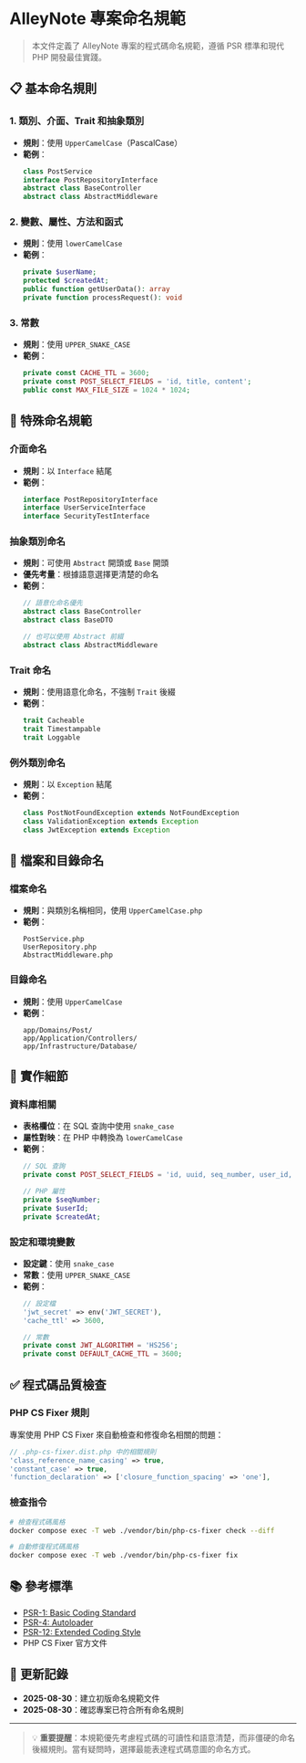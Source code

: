 # AlleyNote 專案命名規範

> 本文件定義了 AlleyNote 專案的程式碼命名規範，遵循 PSR 標準和現代 PHP 開發最佳實踐。

## 📋 基本命名規則

### 1. 類別、介面、Trait 和抽象類別
- **規則**：使用 `UpperCamelCase`（PascalCase）
- **範例**：
  ```php
  class PostService
  interface PostRepositoryInterface
  abstract class BaseController
  abstract class AbstractMiddleware
  ```

### 2. 變數、屬性、方法和函式
- **規則**：使用 `lowerCamelCase`
- **範例**：
  ```php
  private $userName;
  protected $createdAt;
  public function getUserData(): array
  private function processRequest(): void
  ```

### 3. 常數
- **規則**：使用 `UPPER_SNAKE_CASE`
- **範例**：
  ```php
  private const CACHE_TTL = 3600;
  private const POST_SELECT_FIELDS = 'id, title, content';
  public const MAX_FILE_SIZE = 1024 * 1024;
  ```

## 🎯 特殊命名規範

### 介面命名
- **規則**：以 `Interface` 結尾
- **範例**：
  ```php
  interface PostRepositoryInterface
  interface UserServiceInterface
  interface SecurityTestInterface
  ```

### 抽象類別命名
- **規則**：可使用 `Abstract` 開頭或 `Base` 開頭
- **優先考量**：根據語意選擇更清楚的命名
- **範例**：
  ```php
  // 語意化命名優先
  abstract class BaseController
  abstract class BaseDTO
  
  // 也可以使用 Abstract 前綴
  abstract class AbstractMiddleware
  ```

### Trait 命名
- **規則**：使用語意化命名，不強制 `Trait` 後綴
- **範例**：
  ```php
  trait Cacheable
  trait Timestampable
  trait Loggable
  ```

### 例外類別命名
- **規則**：以 `Exception` 結尾
- **範例**：
  ```php
  class PostNotFoundException extends NotFoundException
  class ValidationException extends Exception
  class JwtException extends Exception
  ```

## 📁 檔案和目錄命名

### 檔案命名
- **規則**：與類別名稱相同，使用 `UpperCamelCase.php`
- **範例**：
  ```
  PostService.php
  UserRepository.php
  AbstractMiddleware.php
  ```

### 目錄命名
- **規則**：使用 `UpperCamelCase`
- **範例**：
  ```
  app/Domains/Post/
  app/Application/Controllers/
  app/Infrastructure/Database/
  ```

## 🔧 實作細節

### 資料庫相關
- **表格欄位**：在 SQL 查詢中使用 `snake_case`
- **屬性對映**：在 PHP 中轉換為 `lowerCamelCase`
- **範例**：
  ```php
  // SQL 查詢
  private const POST_SELECT_FIELDS = 'id, uuid, seq_number, user_id, created_at';
  
  // PHP 屬性
  private $seqNumber;
  private $userId;
  private $createdAt;
  ```

### 設定和環境變數
- **設定鍵**：使用 `snake_case`
- **常數**：使用 `UPPER_SNAKE_CASE`
- **範例**：
  ```php
  // 設定檔
  'jwt_secret' => env('JWT_SECRET'),
  'cache_ttl' => 3600,
  
  // 常數
  private const JWT_ALGORITHM = 'HS256';
  private const DEFAULT_CACHE_TTL = 3600;
  ```

## ✅ 程式碼品質檢查

### PHP CS Fixer 規則
專案使用 PHP CS Fixer 來自動檢查和修復命名相關的問題：

```php
// .php-cs-fixer.dist.php 中的相關規則
'class_reference_name_casing' => true,
'constant_case' => true,
'function_declaration' => ['closure_function_spacing' => 'one'],
```

### 檢查指令
```bash
# 檢查程式碼風格
docker compose exec -T web ./vendor/bin/php-cs-fixer check --diff

# 自動修復程式碼風格
docker compose exec -T web ./vendor/bin/php-cs-fixer fix
```

## 📚 參考標準

- [PSR-1: Basic Coding Standard](https://www.php-fig.org/psr/psr-1/)
- [PSR-4: Autoloader](https://www.php-fig.org/psr/psr-4/)
- [PSR-12: Extended Coding Style](https://www.php-fig.org/psr/psr-12/)
- PHP CS Fixer 官方文件

## 🔄 更新記錄

- **2025-08-30**：建立初版命名規範文件
- **2025-08-30**：確認專案已符合所有命名規則

---

> 💡 **重要提醒**：本規範優先考慮程式碼的可讀性和語意清楚，而非僵硬的命名後綴規則。當有疑問時，選擇最能表達程式碼意圖的命名方式。